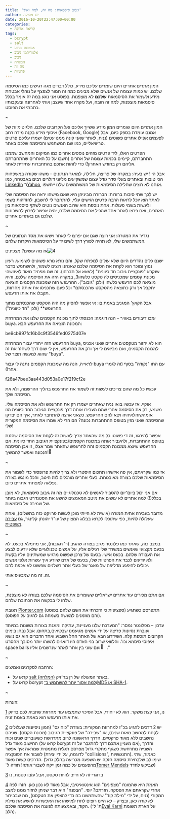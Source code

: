 ```yaml
---
title: 'גיבוב סיסמאות: מה זה, למה ואיך'
author: ים מסיקה
date: 2016-10-20T22:47:00+00:00
categories:
  - קריאה ארוכה
tags:
  - bcrypt
  - salt
  - אבטחת מידע
  - אלגוריתמי גיבוב
  - גיבוב
  - המלחה
  - מה זה
  - פרטיות
---
```


המון אתרים אתרים היום שומרים עליכם מידע, כולל דברים מגה רגישים כמו הסיסמה שלכם. יש כמות עצומה של אנשים שלא מבינים כמה זה חמור לצפצף על נוהלי אבטחת מידע ולשמור את הסיסמאות <strong>שלכם</strong> לא מוצפנות. בפוסט אני נוגע במה זה אומר בכלל סיסמאות מוצפנות, למה זה חובה, ועל מקרה אחד שעצבן אותי לאחרונה ובעקבותיו כתבתי את הפוסט.

~

המון אתרים היום שומרים המון מידע ששייך אליכם ואל הקרובים שלכם. הלגיטימיות של איסוף מידע בקנה מידה רחב (Facebook, Google) אמנם עומדת בספק כיום, אבל לפעמים אפילו אתרים פשוטים (נניח, לאתר שאני קונה ממנו עטים) ישמרו עליכם פרטים טריוויאליים, כמו שם המשתמש והסיסמה שלכם באתר.

הפרטים האלו, ליד פרטים מזהים נוספים אחרים כמו המיקום והמחשב שממנו התחברתם, קיימים בכמות עצומה של אתרים (חשבו על כל האתרים שהתחברתם אליהם רק בחודש האחרון!) כדי לזהות אתכם בהתחברות עתידית לאתר.

אבל היי! יש בעיה: במקרה של פריצה, חלילה, למאגר הנתונים – משהו שקורה במשפחות הכי טובות ובאתרים בעלי סדר גודל עצום שמשקיעים מליוני דולרים רבים באבטחה, כמו [LinkedIn][1] ו־[Yahoo][2], אנחנו לא רוצים שחלילה הסיסמאות של המשתמשים שלנו ייחשפו.

יש לכך שתי סיבות ברורות: הברורה מביניהן היא שאם מישהו יראה את הסיסמה שלי לאתר הוא יוכל לראות הרבה פרטים רגישים עליי, להתחבר לי לחשבון, להזדהות בשמי ולעשות בשמי פעולות. אחת נוספת היא שרוב האנשים נוטים לשתף סיסמאות בין האתרים, ואם פרצו לאתר אחד שהכיל את הסיסמה שלכם, יהיה אפשר לפרוץ לחשבונות שלכם גם באתרים אחרים.

~

נגדיר את המטרה: אני רוצה שגם אם יפרצו לי לאתר וישיגו את מסד הנתונים של המשתמשים שלי, לא תהיה לפורץ דרך לשים יד על הסיסמאות היקרות שלהם.

אז מה עושים? מצפינים![4]

ישנם כלים נהדרים היום שלא עולים למפתח שקל, והם נורא נורא פשוטים לשימוש. רעיון נפוץ ומוכר הוא לקחת את הסיסמה שלכם שאנחנו רוצים לשמור, ולהשתמש בדבר שנקרא "פונקציית גיבוב חד כיוונית" (לאאא אל תברחו). זה שם מפחיד מאוד לאיזושהי מכונת קסמים שמכניסים לה טקסט כלשהו[3], במקרה הזה את הסיסמה שלכם, והיא מוציאה לכם חרעפש כלשהו (ולכן "גיבוב"). החרעפש הזה שמכונת הקסמים הוציאה יתקבל אך ורק כתוצאה מהטקסט שהכנסתם* וכל פעם שתכניסו את אותה מחרוזת, תקבלו את אותו חרעפש.

אבל הקאץ' המגניב באמת בו: אי אפשר להסיק מה היה הטקסט שהכנסתם מתוך החרעפש** (ולכן "חד כיוונית").

עזבו דיבורים באוויר – הנה דוגמה: הכנסתי לתוך מכונת הקסמים שלנו את המחרוזת buya. המכונה הוציאה את החרעפש הבא:

be9cb997fc16b0c9f3546fed0275d07e

החרעפש הזה ייחודי עבור המחרוזת buya, הוא לא יחזור מטקסטים אחרים שאני אכניס למכונת הקסמים, ואם מביאים לי אך ורק את החרעפש, אין לי שום דרך לשחזר את זה שהוא למעשה תוצר של "buya".

לראייה, הנה מה שמכונת הקסמים נתנה לי עבור buya עם התו "נקודה" בסוף (זה לגמרי אחר!):

f26a47bee3aa443d053a0e17f219cf2e

עכשיו כל מה שהם צריכים לעשות זה לשמור את החרעפש בהליך ההרשמה, ולא את הסיסמה שלך.

אוקיי. אז עכשיו בואו נניח שאתרים ישמרו רק את החרעפש ולא את הסיסמה שלי. משמע, רק את הסיסמה אחרי שהם העבירו אותה דרך פונקציית הגיבוב החד כיוונית הזו אומהשזהלאיהיה ויצא להם החרעפש. כשאני ארצה להתחבר לאתר, איך הם יבדקו שהסיסמה שאני מזין בטופס ההתחברות נכונה? הם הרי לא שמרו את הסיסמה המקורית שלי!

אפשר להירגע, זה די פשוט: כל מה שהאתר צריך לעשות זה לקחת את הסיסמה שהזנת בטופס ההתחברות, ולהעביר אותה במכונת הקסמים/בפונקציית הגיבוב החד כיוונית. אם החרעפש שיוצא ממכונת הקסמים זהה לחרעפש שהאתר שמר אצלו, זו אכן הסיסמה הנכונה ואפשר להמשיך!<img loading="lazy" alt="🙂" src="https://lh3.googleusercontent.com/B0OXY9jcHT19cZ3kZvRxVXn7lrOpkOfFkouLy3CwDNXYJTkmcPHap_hrheDB19ZFs5i0-7y3pKkH6ZwlWau0iAzi8Tie0xE9Rjbm_G_-8djqV2DaFrskZdiDXsy9NRjNWyPH80Ja" width="16" height="16" /> 

~

אז כמו שקראתם, אין פה איזשהו תחכום היסטרי ולא צריך להיות פרופסור כדי לשמור את הסיסמאות שלכם בצורה מאובטחת. בעלי אתרים מורגלים לזה היטב, והכל מונגש בצורה נפלאה למפתחי אתרים כיום.

אם אני יכול ביום־יום להסביר לאנשים לא טכנולוגיים מה זה גיבוב סיסמאות, לא מובן בכלל(!) למה אתרים לא עושים את מיטב המאמצים להשיג את הסטנדרט הגבוה ביותר של שמירה על סיסמאות.

מדובר בעבירה אתית חמורה (אישית לא הייתי מוכן לעשות פרויקט כזה בתשלום), ואחת שעלולה להיות, כפי שתוכלו לקרוא בבלוג המצוין של עו"ד יהונתן קלינגר, גם <a href="https://2jk.org/praxis/?p=2851" data-type="URL" data-id="https://2jk.org/praxis/?p=2851">עבירה משפטית</a>.

~

במצב כזה, שאתר כמו פלונטר מגיב בצורה שהגיב (ר' תגובות), אני מתמלא בכעס. לא בכעס מקצועי שאנשים במשרד שלי רגילים אליו, על אנשים טכנולוגיים שלא יודעים לבצע את העבודה שלהם. בכעס אישי. בכעס של צרכן שפשוט מרגיש שמשתינים עליו בקשת ולא יודעים לכבד את הפרטיות שלו, בכעס של אדם שיודע איך עשרות אלפי אנשים יכולים להיפגע מדליפה של מאגר של בעלי אתר רשלנים שפשוט לא אכפת להם.

זה. זה מה שמכעיס אותי.

~

אם אתם מכירים עוד אתרים ישראליים ששומרים את הסיסמה שלכם בצורה לא מוצפנת, שלחו לי בבקשה את הכתובת שלהם.

תגובת [Plonter.com][3] (ספציפית כי הזכרתי את השם שלהם בפוסט) תתפרסם כשתגיע (והם מוזמנים למעשה בשמחה גם להגיב על הפוסט).

עדכון – מפלונטר נמסר: "המערכת שלנו מעניינת, עתיקה ומוגנת בצורות משונות במיוחד ועוברת נסיונות פריצה על ידי אנשים מטעמנו שבקיאים,בתחום. אבל נבחן בימים הקרובים תוספת קלה. השידרוג הבא של האתר החל השבוע ואחד הדברים הוא גם נושא איפוסי סיסמא וכו'. והלוואי שרוב בני האדם היו דואגים למשהו יותר מסובך מהסרט space balls ועם שוני בין אתר לאתר שנרשמים אליו<img loading="lazy" alt="🙂" src="https://lh5.googleusercontent.com/qyNo3m0AH5LuTf2_gSfAxuSMpIlRdTI1bKlPHHw6TLvcc5znfdWHdl5lz2wbAi4Ofc-MElXHa_mmPk0TKWV35ZnQ3FH2ddwx_W6bdu9fpKSSHoogRDaV2EgPOcclxmbFXfv8Pehb" width="16" height="16" /> ."

~

הרחבה לסקרנים ואמיצים:

  * קראו על [salt (המלחה)][4] באתר המעולה של רן בר־זיק.
  * קראו על bcrypt ו<a href="https://mesicka.com/?p=42" data-type="post" data-id="42">למה אסור יותר להשתמש ב־MD5 או SHA-1</a>.

~

הערות:

[1] נו, אני קצת משקר. הוא לא ייחודי, אבל הסיכוי שתמצאו עוד מחרוזת שתביא לכם בדיוק את אותו חרעפש הוא באמת באמת זניח.

[2] יש 2 דרכים להגיע בכ"ז למחרוזת המקורית: בעזרת "כוח גס" (המון ניסיונות שעלולים לקחת למחשב מאות שנים), או "שבירה" של פונקציית הגיבוב (מכונת הקסם). שניהם נחשבים ללא מאוד פרקטיים. הדרך הראשונה לרוב מתרחשת כשעוברים שנים וכוח החישוב מאוד גדל (קראו על bcrypt אם מעניין אתכם דרך להתגבר על זה), והדרך השנייה מתרחשת כשגוף מחקרי גדול מפרסם תגלית מתמטית שמראה איך אפשר לשבור את הפונקציה (לדוגמה, על ידי יצירת "collisions", התנגשויות). כאמור, שתי הדרכים קשות מאוד. (שימו לב שלבחירת סיסמה חזקה יש השפעה מכריעה בחלק גדול מהפעמים על כמה זמן ייקח לשבור אותה! תודה ל־[Tomer Mendels][5] שביקש לחדד)

[3] בדוגרי זה לא חייב להיות טקסט, אבל עזבו קטנות, נו

[4] האמת היא שהמונח "מצפינים" הוא אינטואיטיבי, אבל מאוד לא נכון כאן. חזרו לפה אחרי שקראתם את הפסקה. חזרתם? יופי. "הצפנה" היא דבר שניתן לחזור ממנו למצב המקורי (נניח, על ידי "מילת קוד" שהשתמשנו בה כדי להצפין את הטקסט), מה שבבירור לא קורה כאן, ובצדק – לא היינו רוצים לתת למישהו את האפשרות להשיג את מילת הקוד, ובאמצעותה לפענח את הסיסמה שלכם. (ת' ל־[Eyal Karni][6] על הארת תשומת הלב).

 [1]: https://arstechnica.com/tech-policy/2016/10/linkedin-says-hacking-suspect-is-tied-to-breach-that-stole-117m-passwords
 [2]: https://money.cnn.com/2016/09/22/technology/yahoo-data-breach/?fbclid=IwAR0O6ljPMrV-PjIHDoCEFLaBT4Rag1ILBeE23qeQy_U6vM5eQEJmWvBEAPM
 [3]: https://www.facebook.com/plontercom/?__cft__[0]=AZXPRUzi1GAqpYUK9A4gH5bbS9XxqO9pbFLTswjKbMpuwRKQgthJ38Aqhy_W2NSyC6tXOSwzwYc1w8H0ZoTWF3o64ZqnIpmWvWhqgZ4EaBsCYARa2kUUoJhUohLXzND_jJL5Rwqcd2qG3feW7XZ5ysBE&__tn__=kK-R
 [4]: http://bit.ly/2eubibi
 [5]: https://www.facebook.com/tomer.mendels?__cft__[0]=AZXPRUzi1GAqpYUK9A4gH5bbS9XxqO9pbFLTswjKbMpuwRKQgthJ38Aqhy_W2NSyC6tXOSwzwYc1w8H0ZoTWF3o64ZqnIpmWvWhqgZ4EaBsCYARa2kUUoJhUohLXzND_jJL5Rwqcd2qG3feW7XZ5ysBE&__tn__=-]K-R
 [6]: https://www.facebook.com/eyal.karni?__cft__[0]=AZXPRUzi1GAqpYUK9A4gH5bbS9XxqO9pbFLTswjKbMpuwRKQgthJ38Aqhy_W2NSyC6tXOSwzwYc1w8H0ZoTWF3o64ZqnIpmWvWhqgZ4EaBsCYARa2kUUoJhUohLXzND_jJL5Rwqcd2qG3feW7XZ5ysBE&__tn__=-]K-R
